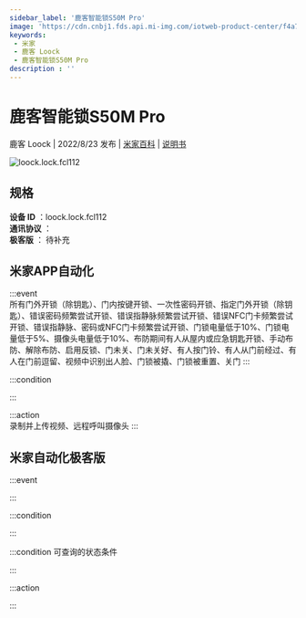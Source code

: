 ```yaml
---
sidebar_label: '鹿客智能锁S50M Pro'
image: 'https://cdn.cnbj1.fds.api.mi-img.com/iotweb-product-center/f4a7406b9b6269b4e582cbf18a426ee3_1652255460695.png?GalaxyAccessKeyId=AKVGLQWBOVIRQ3XLEW&Expires=9223372036854775807&Signature=TqfYL8a1fcMbyzyQmizjj0EgPGQ='
keywords: 
 - 米家
 - 鹿客 Loock
 - 鹿客智能锁S50M Pro
description : ''
---
```

# 鹿客智能锁S50M Pro

鹿客 Loock | 2022/8/23 发布 | [米家百科](https://home.mi.com/webapp/content/baike/product/index.html?model=loock.lock.fcl112) | [说明书](https://home.mi.com/views/introduction.html?model=loock.lock.fcl112&region=cn)

![loock.lock.fcl112](https://cdn.cnbj1.fds.api.mi-img.com/iotweb-product-center/f4a7406b9b6269b4e582cbf18a426ee3_1652255460695.png?GalaxyAccessKeyId=AKVGLQWBOVIRQ3XLEW&Expires=9223372036854775807&Signature=TqfYL8a1fcMbyzyQmizjj0EgPGQ=)

## 规格  
> 
**设备 ID** ：loock.lock.fcl112  
**通讯协议** ：  
**极客版**  ： 待补充 


## 米家APP自动化  

:::event  
所有门外开锁（除钥匙）、门内按键开锁、一次性密码开锁、指定门外开锁（除钥匙）、错误密码频繁尝试开锁、错误指静脉频繁尝试开锁、错误NFC门卡频繁尝试开锁、错误指静脉、密码或NFC门卡频繁尝试开锁、门锁电量低于10%、门锁电量低于5%、摄像头电量低于10%、布防期间有人从屋内或应急钥匙开锁、手动布防、解除布防、启用反锁、门未关、门未关好、有人按门铃、有人从门前经过、有人在门前逗留、视频中识别出人脸、门锁被撬、门锁被重置、关门
:::

:::condition  

:::

:::action   
录制并上传视频、远程呼叫摄像头
:::

## 米家自动化极客版  

:::event  

:::

:::condition  

:::

:::condition 可查询的状态条件  

:::

:::action  

:::

        
